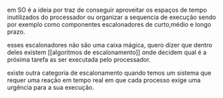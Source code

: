 em SO é a ideia por traz de conseguir aproveitar os espaços de tempo inutilizados do processador ou organizar a sequencia de execução sendo por exemplo como componentes escalonadores de curto,médio e longo prazo.

esses escalonadores não são uma caixa mágica, quero dizer que dentro deles existem [[algoritmos de escalonamento]] onde decidem qual é a próxima tarefa as ser executada pelo processador.

existe outra categoria de escalonamento quando temos um sistema que requer uma reação em tempo real em que cada processo exige uma urgência para a sua execução.